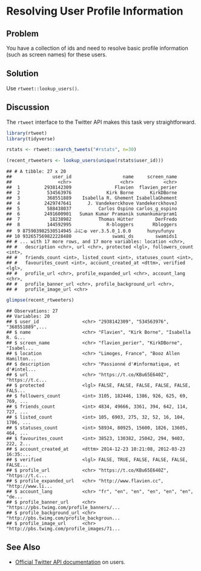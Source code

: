 # Resolving User Profile Information

## Problem

You have a collection of ids and need to resolve basic profile information (such as screen names) for these users.

## Solution

Use `rtweet::lookup_users()`.

## Discussion

The `rtweet` interface to the Twitter API makes this task very straightforward.


```r
library(rtweet)
library(tidyverse)
```

```r
rstats <- rtweet::search_tweets("#rstats", n=30)

(recent_rtweeters <- lookup_users(unique(rstats$user_id)))
```

```
## # A tibble: 27 x 20
##               user_id                   name     screen_name
##                 <chr>                  <chr>           <chr>
##  1         2938142309                Flavien  flavien_perier
##  2          534563976             Kirk Borne      KirkDBorne
##  3          368551889    Isabella R. Ghement IsabellaGhement
##  4         2429747641      J. Vandekerckhove VandekerckhoveJ
##  5          588438037          Carlos Ospino carlos_g_ospino
##  6         2491600901   Suman Kumar Pramanik sumankumarpram1
##  7           18238982          Thomas Hütter        DerFredo
##  8          144592995             R-bloggers       Rbloggers
##  9 875903982530514945 ふにゅ ver.3.5.0_1.0.0      hunyufunyu
## 10 932657569822228480               swami_ds        swamids1
## # ... with 17 more rows, and 17 more variables: location <chr>,
## #   description <chr>, url <chr>, protected <lgl>, followers_count <int>,
## #   friends_count <int>, listed_count <int>, statuses_count <int>,
## #   favourites_count <int>, account_created_at <dttm>, verified <lgl>,
## #   profile_url <chr>, profile_expanded_url <chr>, account_lang <chr>,
## #   profile_banner_url <chr>, profile_background_url <chr>,
## #   profile_image_url <chr>
```

```r
glimpse(recent_rtweeters)
```

```
## Observations: 27
## Variables: 20
## $ user_id                <chr> "2938142309", "534563976", "368551889",...
## $ name                   <chr> "Flavien", "Kirk Borne", "Isabella R. G...
## $ screen_name            <chr> "flavien_perier", "KirkDBorne", "Isabel...
## $ location               <chr> "Limoges, France", "Booz Allen Hamilton...
## $ description            <chr> "Passionné d'#informatique, et d'#intel...
## $ url                    <chr> "https://t.co/KBu65E640Z", "https://t.c...
## $ protected              <lgl> FALSE, FALSE, FALSE, FALSE, FALSE, FALS...
## $ followers_count        <int> 3105, 182446, 1386, 926, 625, 69, 769, ...
## $ friends_count          <int> 4834, 49666, 3361, 394, 642, 114, 727, ...
## $ listed_count           <int> 105, 6903, 275, 32, 52, 16, 104, 1706, ...
## $ statuses_count         <int> 58934, 80925, 15600, 1826, 13605, 464, ...
## $ favourites_count       <int> 38523, 130382, 25042, 294, 9403, 222, 2...
## $ account_created_at     <dttm> 2014-12-23 10:21:08, 2012-03-23 16:35:...
## $ verified               <lgl> FALSE, TRUE, FALSE, FALSE, FALSE, FALSE...
## $ profile_url            <chr> "https://t.co/KBu65E640Z", "https://t.c...
## $ profile_expanded_url   <chr> "http://www.flavien.cc", "http://www.li...
## $ account_lang           <chr> "fr", "en", "en", "en", "en", "en", "de...
## $ profile_banner_url     <chr> "https://pbs.twimg.com/profile_banners/...
## $ profile_background_url <chr> "http://pbs.twimg.com/profile_backgroun...
## $ profile_image_url      <chr> "http://pbs.twimg.com/profile_images/71...
```

## See Also

- [Official Twitter API documentation](https://developer.twitter.com/en/docs/accounts-and-users/follow-search-get-users/api-reference/get-users-lookup) on users.
